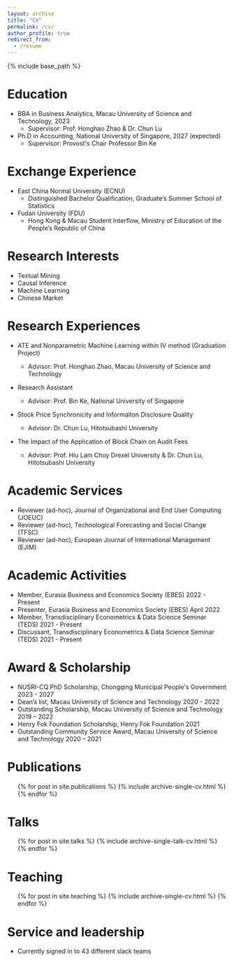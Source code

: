 ```yaml
---
layout: archive
title: "CV"
permalink: /cv/
author_profile: true
redirect_from:
  - /resume
---
```


{% include base_path %}

Education
======
* BBA in Business Analytics, Macau University of Science and Technology, 2023
  * Supervisor: Prof. Honghao Zhao & Dr. Chun Lu
* Ph.D in Accounting, National University of Singapore, 2027 (expected)
  * Supervisor: Provost's Chair Professor Bin Ke

Exchange Experience
======
* East China Normal University (ECNU)
  * Distinguished Bachelor Qualification, Graduate’s Summer School of Statistics
* Fudan University (FDU)
  * Hong Kong & Macau Student Interflow, Ministry of Education of the People’s Republic of China
  
Research Interests
======
* Textual Mining
* Causal Inference
* Machine Learning
* Chinese Market

Research Experiences
======
* ATE and Nonparametric Machine Learning within IV method (Graduation Project)
  * Advisor: Prof. Honghao Zhao, Macau University of Science and Technology

* Research Assistant
  * Advisor: Prof. Bin Ke, National University of Singapore

* Stock Price Synchronicity and Informaiton Disclosure Quality
  * Advisor: Dr. Chun Lu, Hitotsubashi University

* The Impact of the Application of Block Chain on Audit Fees
  * Advisor:  Prof. Hiu Lam Choy Drexel University & Dr. Chun Lu, Hitotsubashi University

Academic Services
======
* Reviewer (ad-hoc), Journal of Organizational and End User Computing (JOEUC)
* Reviewer (ad-hoc), Technological Forecasting and Social Change (TFSC)
* Reviewer (ad-hoc), European Journal of International Management (EJIM)

Academic Activities
======
* Member, Eurasia Business and Economics Society (EBES)                      2022 - Present
* Presenter, Eurasia Business and Economics Society (EBES)                       April 2022
* Member, Transdisciplinary Econometrics & Data Science Seminar (TEDS)       2021 - Present
* Discussant, Transdisciplinary Econometrics & Data Science Seminar (TEDS)   2021 - Present

Award & Scholarship
======
* NUSRI-CQ PhD Scholarship, Chongqing Municipal People's Government                              2023 - 2027
* Dean’s list, Macau University of Science and Technology                                        2020 - 2022
* Outstanding Scholarship, Macau University of Science and Technology                            2019 – 2022
* Henry Fok Foundation Scholarship, Henry Fok Foundation                                                2021
* Outstanding Community Service Award, Macau University of Science and Technology                2020 – 2021

Publications
======
  <ul>{% for post in site.publications %}
    {% include archive-single-cv.html %}
  {% endfor %}</ul>
  
Talks
======
  <ul>{% for post in site.talks %}
    {% include archive-single-talk-cv.html %}
  {% endfor %}</ul>
  
Teaching
======
  <ul>{% for post in site.teaching %}
    {% include archive-single-cv.html %}
  {% endfor %}</ul>
  
Service and leadership
======
* Currently signed in to 43 different slack teams
